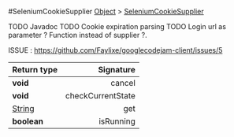 #SeleniumCookieSupplier
[Object]() > [SeleniumCookieSupplier]()

TODO Javadoc
 TODO Cookie expiration parsing
 TODO Login url as parameter ? Function instead of supplier ?.
 
 ISSUE : https://github.com/Faylixe/googlecodejam-client/issues/5

Return type | Signature
--- | ---:
**void** | cancel
**void** | checkCurrentState
[String]() | get
**boolean** | isRunning
